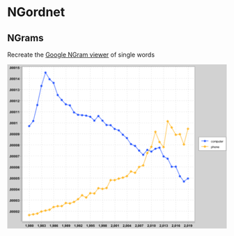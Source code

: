 # NGordnet


## NGrams

Recreate the [Google NGram viewer](https://books.google.com/ngrams) of single words

![](https://github.com/Pipluppp/ngordnet/blob/main/ngordnet-ngram.png)